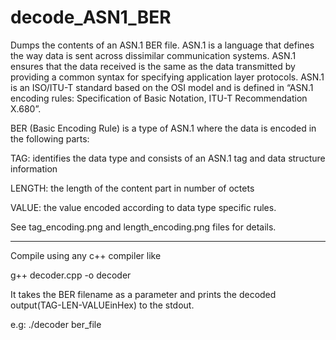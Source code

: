 # decode_ASN1_BER
Dumps the contents of an ASN.1 BER file.
ASN.1 is a language that defines the way data is sent across
dissimilar communication systems. ASN.1 ensures that the data
received is the same as the data transmitted by providing a common
syntax for specifying application layer protocols. ASN.1 is an
ISO/ITU-T standard based on the OSI model and is defined in “ASN.1
encoding rules: Specification of Basic Notation, ITU-T
Recommendation X.680”.

BER (Basic Encoding Rule) is a type of
ASN.1 where the data is encoded in the following parts:

TAG: identifies the data type and consists of an ASN.1 tag
and data structure information

LENGTH: the length of the content part in number of octets

VALUE: the value encoded according to data type specific rules.

See tag_encoding.png and length_encoding.png files for details.

<hr>
Compile using any c++ compiler like 

g++ decoder.cpp -o decoder

It takes the BER filename as a parameter and prints the decoded output(TAG-LEN-VALUEinHex) to the stdout.

e.g: ./decoder ber_file
